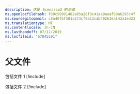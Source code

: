 ```yaml
---
description: 这是 Scenario2 的测试
ms.openlocfilehash: f80c50001482a05a28f3c41aa9aeaf98a6295c4f
ms.sourcegitcommit: c8a40fbf581a373cf9a13cab40263ea142a1ed23
ms.translationtype: MT
ms.contentlocale: zh-CN
ms.lasthandoff: 07/12/2019
ms.locfileid: "67845591"
---
```

# <a name="parent-file"></a>父文件

包括文件 1 [!include[](./includes/Scenario2_includeFile1.md)]

包括文件 2 [!include[](./includes/Scenario2_includeFile2.md)]
